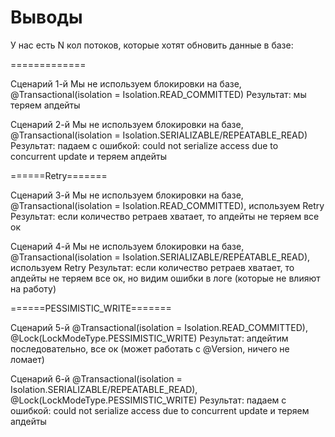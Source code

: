 # Выводы

У нас есть N кол потоков, которые хотят обновить данные в базе:

============= 

Сценарий 1-й
Мы не используем блокировки на базе, @Transactional(isolation = Isolation.READ_COMMITTED)
Результат: мы теряем апдейты

Сценарий 2-й
Мы не используем блокировки на базе, @Transactional(isolation = Isolation.SERIALIZABLE/REPEATABLE_READ)
Результат: падаем с ошибкой: could not serialize access due to concurrent update и теряем апдейты

======Retry=======

Сценарий 3-й
Мы не используем блокировки на базе, @Transactional(isolation = Isolation.READ_COMMITTED), используем Retry
Результат: если количество ретраев хватает, то апдейты не теряем все ок

Сценарий 4-й
Мы не используем блокировки на базе, @Transactional(isolation = Isolation.SERIALIZABLE/REPEATABLE_READ), используем Retry
Результат: если количество ретраев хватает, то апдейты не теряем все ок, но видим ошибки в логе (которые не влияют на работу)

======PESSIMISTIC_WRITE=======

Сценарий 5-й
@Transactional(isolation = Isolation.READ_COMMITTED), @Lock(LockModeType.PESSIMISTIC_WRITE)
Результат: апдейтим последовательно, все ок (может работать с @Version, ничего не ломает)

Сценарий 6-й
@Transactional(isolation = Isolation.SERIALIZABLE/REPEATABLE_READ), @Lock(LockModeType.PESSIMISTIC_WRITE)
Результат: падаем с ошибкой: could not serialize access due to concurrent update и теряем апдейты